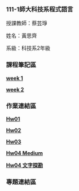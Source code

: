 ### 111-1師大科技系程式語言 ###
授課教師：蔡芸琤

姓名：黃思齊

系級：科技系2年級

### 課程筆記區 ###

[**week 1**](https://github.com/41071134h/PL/blob/main/week1%20practice)

[**week 2**](https://github.com/41071134h/PL/blob/main/week2%20practice)

### 作業連結區 ###

[**Hw01**](https://github.com/41071134h/PL/tree/main/hw01)

[**Hw02**](https://github.com/41071134h/PL/tree/main/hw02)

[**Hw03**](https://github.com/41071134h/PL/tree/main/hw03)

[**Hw04 Medium**](https://medium.com/@kobe911029/文字探勘-aa3004d94575)

[**Hw04 文字探勘**](https://github.com/41071134h/PL/tree/main/hw04)

### 專題連結區 ###
